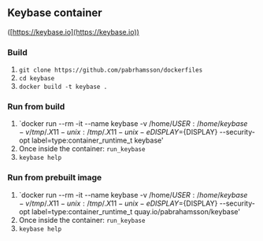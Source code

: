 ## Keybase container
([https://keybase.io](https://keybase.io))

### Build
1. `git clone https://github.com/pabrhamsson/dockerfiles`
2. `cd keybase`
3. `docker build -t keybase .`

### Run from build
1. `docker run --rm -it --name keybase -v /home/${USER}:/home/keybase -v /tmp/.X11-unix:/tmp/.X11-unix -e DISPLAY=${DISPLAY} --security-opt label=type:container_runtime_t keybase'
2. Once inside the container: `run_keybase`
3. `keybase help`

### Run from prebuilt image
1. `docker run --rm -it --name keybase -v /home/${USER}:/home/keybase -v /tmp/.X11-unix:/tmp/.X11-unix -e DISPLAY=${DISPLAY} --security-opt label=type:container_runtime_t quay.io/pabrahamsson/keybase'
2. Once inside the container: `run_keybase`
3. `keybase help`

